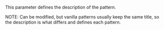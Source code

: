 This parameter defines the description of the pattern.

NOTE: Can be modified, but vanilla patterns usually keep the same title, so the description is what differs and defines each pattern.